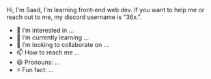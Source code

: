 Hi, I'm Saad, I'm learning front-end web dev. If you want to help me or reach out to me, my discord username is "36x.". 
- 👀 I’m interested in ...
- 🌱 I’m currently learning ...
- 💞️ I’m looking to collaborate on ...
- 📫 How to reach me ...
- 😄 Pronouns: ...
- ⚡ Fun fact: ...

<!---
M-Saadstack/M-Saadstack is a ✨ special ✨ repository because its `README.md` (this file) appears on your GitHub profile.
You can click the Preview link to take a look at your changes.
--->

